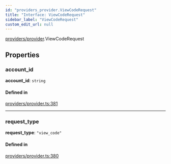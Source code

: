 ```yaml
---
id: "providers_provider.ViewCodeRequest"
title: "Interface: ViewCodeRequest"
sidebar_label: "ViewCodeRequest"
custom_edit_url: null
---
```


[providers/provider](../modules/providers_provider.md).ViewCodeRequest

## Properties

### account\_id

 **account\_id**: `string`

#### Defined in

[providers/provider.ts:381](https://github.com/near/near-api-js/blob/ef6d7fbf/packages/near-api-js/src/providers/provider.ts#L381)

___

### request\_type

 **request\_type**: ``"view_code"``

#### Defined in

[providers/provider.ts:380](https://github.com/near/near-api-js/blob/ef6d7fbf/packages/near-api-js/src/providers/provider.ts#L380)
